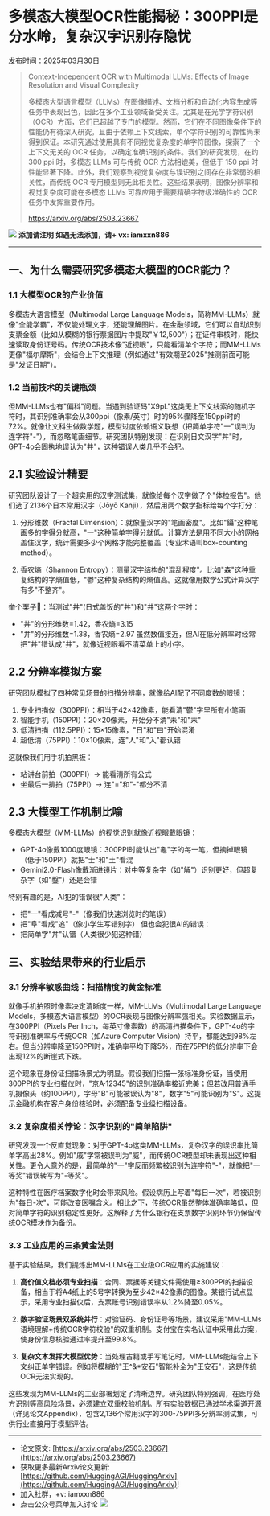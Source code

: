 # 多模态大模型OCR性能揭秘：300PPI是分水岭，复杂汉字识别存隐忧
发布时间：2025年03月30日


> Context-Independent OCR with Multimodal LLMs: Effects of Image Resolution and Visual Complexity
>
> 多模态大型语言模型（LLMs）在图像描述、文档分析和自动化内容生成等任务中表现出色，因此在多个工业领域备受关注。尤其是在光学字符识别（OCR）方面，它们已超越了专门的模型。然而，它们在不同图像条件下的性能仍有待深入研究，且由于依赖上下文线索，单个字符识别的可靠性尚未得到保证。本研究通过使用具有不同视觉复杂度的单字符图像，探索了一个上下文无关的 OCR 任务，以确定准确识别的条件。我们的研究发现，在约 300 ppi 时，多模态 LLMs 可与传统 OCR 方法相媲美，但低于 150 ppi 时性能显著下降。此外，我们观察到视觉复杂度与误识别之间存在非常弱的相关性，而传统 OCR 专用模型则无此相关性。这些结果表明，图像分辨率和视觉复杂度可能在多模态 LLMs 可靠应用于需要精确字符级准确性的 OCR 任务中发挥重要作用。
>
> https://arxiv.org/abs/2503.23667

![](https://raw.githubusercontent.com/HuggingAGI/wx_assets/main/2025/02/12/1739367812022-81912e8f-5f91-4b9d-b4b2-52b0e322d137.png)
**添加请注明**
**如遇无法添加，请+ vx: iamxxn886**
<hr />



## 一、为什么需要研究多模态大模型的OCR能力？

### 1.1 大模型OCR的产业价值
多模态大语言模型（Multimodal Large Language Models，简称MM-LLMs）就像"全能学霸"，不仅能处理文字，还能理解图片。在金融领域，它们可以自动识别支票金额（比如从模糊的银行票据图片中提取"￥12,500"）；在证件审核时，能快速读取身份证号码。传统OCR技术像"近视眼"，只能看清单个字符；而MM-LLMs更像"福尔摩斯"，会结合上下文推理（例如通过"有效期至2025"推测前面可能是"发证日期"）。

### 1.2 当前技术的关键瓶颈
但MM-LLMs也有"偏科"问题。当遇到验证码"X9pL"这类无上下文线索的随机字符时，其识别准确率会从300ppi（像素/英寸）时的95%骤降至150ppi时的72%。就像让文科生做数学题，模型过度依赖语义联想（把简单字符"一"误判为连字符"-"），而忽略笔画细节。研究团队特别发现：在识别日文汉字"丼"时，GPT-4o会固执地误认为"井"，这种错误人类几乎不会犯。




## 2.1 实验设计精要

研究团队设计了一个超实用的汉字测试集，就像给每个汉字做了个"体检报告"。他们选了2136个日本常用汉字（Jōyō Kanji），然后用两个数学指标给每个字打分：

1. 分形维数（Fractal Dimension）：就像量汉字的"笔画密度"。比如"鑷"这种笔画多的字得分就高，"一"这种简单字得分就低。计算方法是用不同大小的网格盖住汉字，统计需要多少个网格才能完整覆盖（专业术语叫box-counting method）。

2. 香农熵（Shannon Entropy）：测量汉字结构的"混乱程度"。比如"森"这种重复结构的字熵值低，"鬱"这种复杂结构的熵值高。这就像用数学公式计算汉字有多"不整齐"。

举个栗子🌰：当测试"丼"(日式盖饭的"丼")和"井"这两个字时：
- "丼"的分形维数=1.42，香农熵=3.15
- "井"的分形维数=1.38，香农熵=2.97
虽然数值接近，但AI在低分辨率时经常把"丼"错认成"井"，就像近视眼看不清菜单上的小字。

## 2.2 分辨率模拟方案

研究团队模拟了四种常见场景的扫描分辨率，就像给AI配了不同度数的眼镜：

1. 专业扫描仪（300PPI）：相当于42×42像素，能看清"鬱"字里所有小笔画
2. 智能手机（150PPI）：20×20像素，开始分不清"未"和"末"
3. 低清扫描（112.5PPI）：15×15像素，"日"和"曰"开始混淆
4. 超低清（75PPI）：10×10像素，连"人"和"入"都认错

这就像我们用手机拍黑板：
- 站讲台前拍（300PPI）→ 能看清所有公式
- 坐最后一排拍（75PPI）→ 连"="和"-"都分不清

## 2.3 大模型工作机制比喻

多模态大模型（MM-LLMs）的视觉识别就像近视眼戴眼镜：

- GPT-4o像戴1000度眼镜：300PPI时能认出"龜"字的每一笔，但摘掉眼镜（低于150PPI）就把"士"和"土"看混
- Gemini2.0-Flash像戴渐进镜片：对中等复杂字（如"解"）识别更好，但超复杂字（如"鑿"）还是会错

特别有趣的是，AI犯的错误很"人类"：
- 把"一"看成减号"-"（像我们快速浏览时的笔误）
- 把"阜"看成"追"（像小学生写错别字）
但也会犯很AI的错误：
- 把简单字"丼"认错（人类很少犯这种错）




## 三、实验结果带来的行业启示

### 3.1 分辨率敏感曲线：扫描精度的黄金标准
就像手机拍照时像素决定清晰度一样，MM-LLMs（Multimodal Large Language Models，多模态大语言模型）的OCR表现与图像分辨率强相关。实验数据显示，在300PPI（Pixels Per Inch，每英寸像素数）的高清扫描条件下，GPT-4o的字符识别准确率与传统OCR（如Azure Computer Vision）持平，都能达到98%左右。但当分辨率降至150PPI时，准确率平均下降5%，而在75PPI的低分辨率下会出现12%的断崖式下跌。

这个现象在身份证扫描场景尤为明显。假设我们扫描一张标准身份证，当使用300PPI的专业扫描仪时，"京A·12345"的识别准确率接近完美；但若改用普通手机摄像头（约100PPI），字母"B"可能被误认为"8"，数字"5"可能识别为"S"。这提示金融机构在客户身份核验时，必须配备专业级扫描设备。

### 3.2 复杂度相关悖论：汉字识别的"简单陷阱"
研究发现一个反直觉现象：对于GPT-4o这类MM-LLMs，复杂汉字的误识率比简单字高出28%。例如"戚"字常被误判为"威"，而传统OCR模型却未表现出这种相关性。更令人意外的是，最简单的"一"字反而频繁被识别为连字符"-"，就像把"一等奖"错误转写为"-等奖"。

这种特性在医疗档案数字化时会带来风险。假设病历上写着"每日一次"，若被识别为"每日-次"，可能改变医嘱含义。相比之下，传统OCR虽然整体准确率略低，但对简单字符的识别稳定性更好。这解释了为什么银行在支票数字识别环节仍保留传统OCR模块作为备份。

### 3.3 工业应用的三条黄金法则
基于实验结果，我们提炼出MM-LLMs在工业级OCR应用的实施建议：

1. **高价值文档必须专业扫描**：合同、票据等关键文件需使用≥300PPI的扫描设备，相当于将A4纸上的5号字转换为至少42×42像素的图像。某银行试点显示，采用专业扫描仪后，支票账号识别错误率从1.2%降至0.05%。

2. **数字验证场景双系统并行**：对验证码、身份证号等场景，建议采用"MM-LLMs语境理解+传统OCR字符校验"的双重机制。支付宝在实名认证中采用此方案，使身份信息核验通过率提升至99.8%。

3. **复杂文本发挥大模型优势**：当处理古籍或手写笔记时，MM-LLMs能结合上下文纠正单字错误。例如将模糊的"王^&*安石"智能补全为"王安石"，这是传统OCR无法实现的。

这些发现为MM-LLMs的工业部署划定了清晰边界。研究团队特别强调，在医疗处方识别等高风险场景，必须建立双重校验机制。所有实验数据已通过学术渠道开源（详见论文Appendix），包含2,136个常用汉字的300-75PPI多分辨率测试集，可供行业直接用于模型评估。



<hr />

- 论文原文: [https://arxiv.org/abs/2503.23667](https://arxiv.org/abs/2503.23667)
- 获取更多最新Arxiv论文更新: [https://github.com/HuggingAGI/HuggingArxiv](https://github.com/HuggingAGI/HuggingArxiv)!
- 加入社群，+v: iamxxn886
- 点击公众号菜单加入讨论
![](https://raw.githubusercontent.com/HuggingAGI/wx_assets/main/2024/07/31/1722434818326-94339e92-22f1-4472-9d27-fed232f70b5d.jpeg)